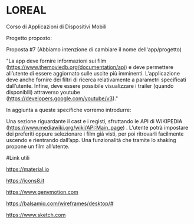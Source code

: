 # LOREAL
Corso di Applicazioni di Dispositivi Mobili 

Progetto proposto:

Proposta #7  (Abbiamo intenzione di cambiare il nome dell'app/progetto)

"La app deve fornire informazioni sui film (https://www.themoviedb.org/documentation/api) e deve permettere all’utente di essere aggiornato sulle uscite più imminenti. L’applicazione deve anche fornire dei filtri di ricerca relativamente a parametri specificati dall’utente. Infine, deve essere possibile visualizzare i trailer (quando disponibili) attraverso youtube (https://developers.google.com/youtube/v3)."

In aggiunta a queste specifiche vorremo introdurre:

Una sezione riguardante il cast e i registi, sfruttando le API di WIKIPEDIA (https://www.mediawiki.org/wiki/API:Main_page) .
L’utente potrà impostare dei preferiti oppure selezionare i film già visti, per poi ritrovarli facilmente uscendo e rientrando dall’app.
Una funzionalità che tramite lo shaking propone un film all’utente.


#Link utili

https://material.io

https://icons8.it

https://www.genymotion.com

https://balsamiq.com/wireframes/desktop/#

https://www.sketch.com
